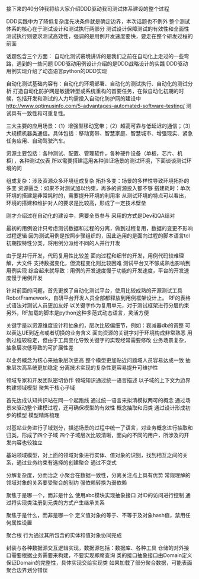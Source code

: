 接下来的40分钟我将给大家介绍DDD驱动我司测试体系建设的整个过程

DDD实践中为了降低复杂度先决条件就是确定边界，本次话题也不例外 
整个测试体系的核心在于测试设计和测试执行两部分
测试设计保障测试的有效性和全面性
测试执行则要求测试高效性，强调的是用例开发速度要快，要走在整个研发过程的前面

话题包含三个方面：
自动化测试窘境讲诉的是我们之前在自动化上走过的一些弯路，遇到的一些问题
DDD驱动用例设计介绍的是DDD战略设计的实践
DDD驱动用例实现介绍了动态语言python的DDD实现

自动化测试基础内容有：自动化的环境部署、自动化的测试执行、自动化的测试分析
打造自动化防护网是敏捷转型或系统重构的首要任务，在做自动化初期的时候，包括开发和测试的人力均需投入自动化防护网的建设中
http://www.optimusinfo.com/5-advantages-automated-software-testing/
测试具有一致性和可重复性。

三大主要的应用场景：（1）增强型移动宽带；（2）超高可靠与低延迟的通信；（3）大规模机器类通信。具体包括：移动宽带、智慧家庭、智慧城市、增强现实、紧急任务应用、自动驾驶汽车。

资源主要包括：各种测试、配置、管理软件，各种硬件设备（单板，芯片、机柜），各种测试仪表
所以需要搭建适用各种验证场景的测试环境，下面谈谈测试环境的问

组成复杂：涉及资源众多环境组成复杂
拓扑多变：场景的多样性导致环境拓扑的多变
资源匮乏：如果不对测试加以约束，再多的资源投入都不够
搭建耗时：单次环境的搭建是非常耗时的，需要提升环境的利用率
从测试环境的特点可以看出，环境的搭建和维护对人的要求是比较高，形成了一定技术壁垒

刚才介绍过在自动化的建设中，需要全员参与
采用的方式是Dev和QA结对

最初的用例设计只考虑测试数据和过程的分离，做到过程复用，数据的变更不影响过程逻辑
因为测试用例是按照步骤组织的，因此选用的是面向过程的脚本语言tcl
初期按特性分类，将用例分派给不同的人并行开发

由于是并行开发，代码复用性比较差
面向过程和细节的开发，用例代码较难理解，大文件
支持数据变化，但流程变化则比较困难
测试平台又不够成熟也影响到用例实现
综合起来就导致：用例的开发速度慢于功能的开发速度，平台的开发速度慢于用例开发

针对前面的问题，首先更换了自动化测试平台，使用比较成熟的开源测试工具RobotFramework，自研平台开发人员全部都释放到用例框架设计上。
RF的表格式语法对测试人员更加友好
以关键字作为复用单元，对于测试框架进行分层约束
另外，RF加载的脚本是python这种多范式动态语言，灵活方便

关键字是以资源维度设计和抽象的，层次比较偏细节，例如：衰减器db的调整 可以表达UE到近点或者切换的业务含义
面向资源的关键字对于环境构成非常熟悉
用例过程较稳定，但由于工具变化导致关键字的实现经常需要修改
业务场景复杂，抽象层次低导致的可扩展性差

以业务概念为核心来抽象层次更高
整个模型更加贴近问题域人员容易达成一致
抽象层次高系统更加稳定
分离技术实现的复杂性更容易提升可维护性

领域专家和开发团队密切协作
领域知识通过统一语言描述
以子域的上下文为边界构建领域模型
聚焦于核心子域

首先达成认知共识站在同一个起跑线
通过统一语言来拟清模拟两可的概念
通过场景来驱动整个建模过程，还可确保模型的有效性
概念抽取和归类
通过设计形成初步的模型
模型精炼梳理

对基站业务进行子域划分，描述场景的过程中统一了语言，对业务概念进行抽取和归类，形成了四个子域
四个子域层次比较清晰，面向的不同的用户，所涉及的开发内容也较独立

基站领域模型，对上面的领域对象进行实体、值对象的识别，找到相互之间的关系，通过业务约束有选择的创建聚合
通过不变式

分解复杂度，分而治之
小聚合在数据一致性，分离关注点上具有优势
常规理解的领域对象的关系要受聚合的制约
强依赖转换为弱依赖

聚焦于是哪一个，而非是什么
使用abc模块实现抽象接口
对ID的访问进行控制
通过将实现类注册到元类的方式产生继承关系

聚焦于是什么，而非是哪一个
定义值对象的等于、不等于及对象hash值，禁用任何属性设置

聚合根
行为通过其所包含的实体和值对象协同完成

封装与各种数据源交互逻辑实现，数据源包括：数据库、各种工具
仓储的对外接口需要根据业务需要来构建，不要实现即席查询
类的接口抽象接口由Domain定义保证Domain的完整性，具体实现交给实现类
如果加载了部分聚合数据，可能表面聚合边界划分错误


